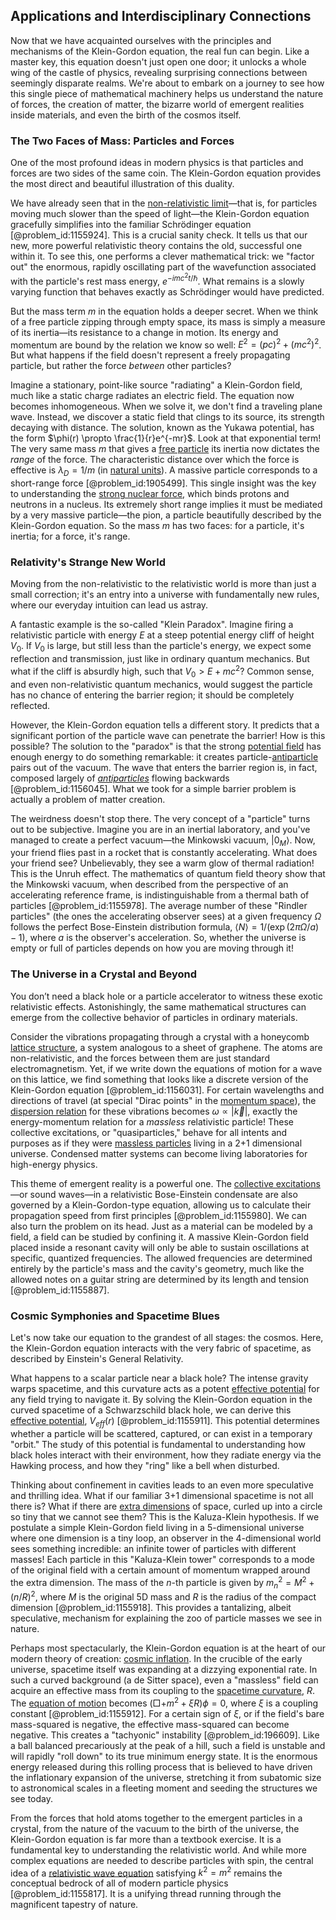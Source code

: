 ## Applications and Interdisciplinary Connections

Now that we have acquainted ourselves with the principles and mechanisms of the Klein-Gordon equation, the real fun can begin. Like a master key, this equation doesn't just open one door; it unlocks a whole wing of the castle of physics, revealing surprising connections between seemingly disparate realms. We're about to embark on a journey to see how this single piece of mathematical machinery helps us understand the nature of forces, the creation of matter, the bizarre world of emergent realities inside materials, and even the birth of the cosmos itself.

### The Two Faces of Mass: Particles and Forces

One of the most profound ideas in modern physics is that particles and forces are two sides of the same coin. The Klein-Gordon equation provides the most direct and beautiful illustration of this duality.

We have already seen that in the [non-relativistic limit](@article_id:182859)—that is, for particles moving much slower than the speed of light—the Klein-Gordon equation gracefully simplifies into the familiar Schrödinger equation [@problem_id:1155924]. This is a crucial sanity check. It tells us that our new, more powerful relativistic theory contains the old, successful one within it. To see this, one performs a clever mathematical trick: we "factor out" the enormous, rapidly oscillating part of the wavefunction associated with the particle's rest mass energy, $e^{-imc^2t/\hbar}$. What remains is a slowly varying function that behaves exactly as Schrödinger would have predicted.

But the mass term $m$ in the equation holds a deeper secret. When we think of a free particle zipping through empty space, its mass is simply a measure of its inertia—its resistance to a change in motion. Its energy and momentum are bound by the relation we know so well: $E^2 = (pc)^2 + (mc^2)^2$. But what happens if the field doesn't represent a freely propagating particle, but rather the force *between* other particles?

Imagine a stationary, point-like source "radiating" a Klein-Gordon field, much like a static charge radiates an electric field. The equation now becomes inhomogeneous. When we solve it, we don't find a traveling plane wave. Instead, we discover a static field that clings to its source, its strength decaying with distance. The solution, known as the Yukawa potential, has the form $\phi(r) \propto \frac{1}{r}e^{-mr}$. Look at that exponential term! The very same mass $m$ that gives a [free particle](@article_id:167125) its inertia now dictates the *range* of the force. The characteristic distance over which the force is effective is $\lambda_D = 1/m$ (in [natural units](@article_id:158659)). A massive particle corresponds to a short-range force [@problem_id:1905499]. This single insight was the key to understanding the [strong nuclear force](@article_id:158704), which binds protons and neutrons in a nucleus. Its extremely short range implies it must be mediated by a very massive particle—the pion, a particle beautifully described by the Klein-Gordon equation. So the mass $m$ has two faces: for a particle, it's inertia; for a force, it's range.

### Relativity's Strange New World

Moving from the non-relativistic to the relativistic world is more than just a small correction; it's an entry into a universe with fundamentally new rules, where our everyday intuition can lead us astray.

A fantastic example is the so-called "Klein Paradox". Imagine firing a relativistic particle with energy $E$ at a steep potential energy cliff of height $V_0$. If $V_0$ is large, but still less than the particle's energy, we expect some reflection and transmission, just like in ordinary quantum mechanics. But what if the cliff is absurdly high, such that $V_0 > E + mc^2$? Common sense, and even non-relativistic quantum mechanics, would suggest the particle has no chance of entering the barrier region; it should be completely reflected.

However, the Klein-Gordon equation tells a different story. It predicts that a significant portion of the particle wave can penetrate the barrier! How is this possible? The solution to the "paradox" is that the strong [potential field](@article_id:164615) has enough energy to do something remarkable: it creates particle-[antiparticle](@article_id:193113) pairs out of the vacuum. The wave that enters the barrier region is, in fact, composed largely of *[antiparticles](@article_id:155172)* flowing backwards [@problem_id:1156045]. What we took for a simple barrier problem is actually a problem of matter creation.

The weirdness doesn't stop there. The very concept of a "particle" turns out to be subjective. Imagine you are in an inertial laboratory, and you've managed to create a perfect vacuum—the Minkowski vacuum, $|0_M\rangle$. Now, your friend flies past in a rocket that is constantly accelerating. What does your friend see? Unbelievably, they see a warm glow of thermal radiation! This is the Unruh effect. The mathematics of quantum field theory show that the Minkowski vacuum, when described from the perspective of an accelerating reference frame, is indistinguishable from a thermal bath of particles [@problem_id:1155978]. The average number of these "Rindler particles" (the ones the accelerating observer sees) at a given frequency $\Omega$ follows the perfect Bose-Einstein distribution formula, $\langle N \rangle = 1/(\exp(2\pi\Omega/a)-1)$, where $a$ is the observer's acceleration. So, whether the universe is empty or full of particles depends on how you are moving through it!

### The Universe in a Crystal and Beyond

You don’t need a black hole or a particle accelerator to witness these exotic relativistic effects. Astonishingly, the same mathematical structures can emerge from the collective behavior of particles in ordinary materials.

Consider the vibrations propagating through a crystal with a honeycomb [lattice structure](@article_id:145170), a system analogous to a sheet of graphene. The atoms are non-relativistic, and the forces between them are just standard electromagnetism. Yet, if we write down the equations of motion for a wave on this lattice, we find something that looks like a discrete version of the Klein-Gordon equation [@problem_id:1156031]. For certain wavelengths and directions of travel (at special "Dirac points" in the [momentum space](@article_id:148442)), the [dispersion relation](@article_id:138019) for these vibrations becomes $\omega \propto |\vec{k}|$, exactly the energy-momentum relation for a *massless* relativistic particle! These collective excitations, or "quasiparticles," behave for all intents and purposes as if they were [massless particles](@article_id:262930) living in a 2+1 dimensional universe. Condensed matter systems can become living laboratories for high-energy physics.

This theme of emergent reality is a powerful one. The [collective excitations](@article_id:144532)—or sound waves—in a relativistic Bose-Einstein condensate are also governed by a Klein-Gordon-type equation, allowing us to calculate their propagation speed from first principles [@problem_id:1155980]. We can also turn the problem on its head. Just as a material can be modeled by a field, a field can be studied by confining it. A massive Klein-Gordon field placed inside a resonant cavity will only be able to sustain oscillations at specific, quantized frequencies. The allowed frequencies are determined entirely by the particle's mass and the cavity's geometry, much like the allowed notes on a guitar string are determined by its length and tension [@problem_id:1155887].

### Cosmic Symphonies and Spacetime Blues

Let's now take our equation to the grandest of all stages: the cosmos. Here, the Klein-Gordon equation interacts with the very fabric of spacetime, as described by Einstein's General Relativity.

What happens to a scalar particle near a black hole? The intense gravity warps spacetime, and this curvature acts as a potent [effective potential](@article_id:142087) for any field trying to navigate it. By solving the Klein-Gordon equation in the curved spacetime of a Schwarzschild black hole, we can derive this [effective potential](@article_id:142087), $V_{eff}(r)$ [@problem_id:1155911]. This potential determines whether a particle will be scattered, captured, or can exist in a temporary "orbit." The study of this potential is fundamental to understanding how black holes interact with their environment, how they radiate energy via the Hawking process, and how they "ring" like a bell when disturbed.

Thinking about confinement in cavities leads to an even more speculative and thrilling idea. What if our familiar 3+1 dimensional spacetime is not all there is? What if there are [extra dimensions](@article_id:160325) of space, curled up into a circle so tiny that we cannot see them? This is the Kaluza-Klein hypothesis. If we postulate a simple Klein-Gordon field living in a 5-dimensional universe where one dimension is a tiny loop, an observer in the 4-dimensional world sees something incredible: an infinite tower of particles with different masses! Each particle in this "Kaluza-Klein tower" corresponds to a mode of the original field with a certain amount of momentum wrapped around the extra dimension. The mass of the $n$-th particle is given by $m_n^2 = M^2 + (n/R)^2$, where $M$ is the original 5D mass and $R$ is the radius of the compact dimension [@problem_id:1155918]. This provides a tantalizing, albeit speculative, mechanism for explaining the zoo of particle masses we see in nature.

Perhaps most spectacularly, the Klein-Gordon equation is at the heart of our modern theory of creation: [cosmic inflation](@article_id:156104). In the crucible of the early universe, spacetime itself was expanding at a dizzying exponential rate. In such a curved background (a de Sitter space), even a "massless" field can acquire an effective mass from its coupling to the [spacetime curvature](@article_id:160597), $R$. The [equation of motion](@article_id:263792) becomes $(\Box + m^2 + \xi R)\phi = 0$, where $\xi$ is a coupling constant [@problem_id:1155912]. For a certain sign of $\xi$, or if the field's bare mass-squared is negative, the effective mass-squared can become negative. This creates a "tachyonic" instability [@problem_id:196609]. Like a ball balanced precariously at the peak of a hill, such a field is unstable and will rapidly "roll down" to its true minimum energy state. It is the enormous energy released during this rolling process that is believed to have driven the inflationary expansion of the universe, stretching it from subatomic size to astronomical scales in a fleeting moment and seeding the structures we see today.

From the forces that hold atoms together to the emergent particles in a crystal, from the nature of the vacuum to the birth of the universe, the Klein-Gordon equation is far more than a textbook exercise. It is a fundamental key to understanding the relativistic world. And while more complex equations are needed to describe particles with spin, the central idea of a [relativistic wave equation](@article_id:157726) satisfying $k^2 = m^2$ remains the conceptual bedrock of all of modern particle physics [@problem_id:1155817]. It is a unifying thread running through the magnificent tapestry of nature.